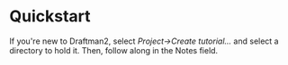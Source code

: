 # Quickstart

If you're new to Draftman2, select *Project->Create tutorial...* and select a directory to hold it. Then, follow along in the Notes field.
